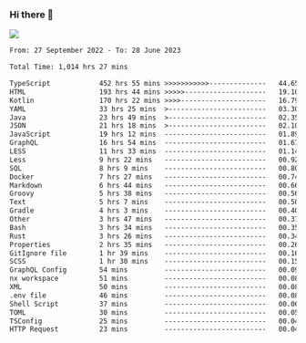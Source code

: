 ### Hi there 👋

<!--<a href="https://github.com/search?o=desc&q=author%3Abushiyi&s=committer-date&type=Commits">-->
<!--    <img align="center" height = "178" src="https://github-readme-stats.vercel.app/api?username=bushiyi&count_private=true&show_icons=true&theme=noctis_minimus&hide=contribs&include_all_commits=true" />-->
<!--</a>-->
<!--<a href="https://github.com/bushiyi?tab=repositories">-->
<!--    <img align="center" height = "178" src="https://github-readme-stats.vercel.app/api/top-langs/?username=bushiyi&count_private=true&theme=noctis_minimus" />-->
<!--</a>-->
 
<!-- [![Ashutosh's github activity graph](https://activity-graph.herokuapp.com/graph?username=bushiyi&theme=react&bg_color=1B2932&point=698B69&line=698B69)](https://github.com/ashutosh00710/github-readme-activity-graph)
 -->


![](https://raw.githubusercontent.com/bushiyi/bushiyi/master/assets/github-contribution-grid-snake.svg)

<!--START_SECTION:waka-->

```txt
From: 27 September 2022 - To: 28 June 2023

Total Time: 1,014 hrs 27 mins

TypeScript            452 hrs 55 mins >>>>>>>>>>>--------------   44.65 %
HTML                  193 hrs 44 mins >>>>>--------------------   19.10 %
Kotlin                170 hrs 22 mins >>>>---------------------   16.79 %
YAML                  33 hrs 25 mins  >------------------------   03.30 %
Java                  23 hrs 49 mins  >------------------------   02.35 %
JSON                  21 hrs 18 mins  >------------------------   02.10 %
JavaScript            19 hrs 12 mins  -------------------------   01.89 %
GraphQL               16 hrs 54 mins  -------------------------   01.67 %
LESS                  11 hrs 33 mins  -------------------------   01.14 %
Less                  9 hrs 22 mins   -------------------------   00.92 %
SQL                   8 hrs 9 mins    -------------------------   00.80 %
Docker                7 hrs 27 mins   -------------------------   00.74 %
Markdown              6 hrs 44 mins   -------------------------   00.66 %
Groovy                5 hrs 38 mins   -------------------------   00.56 %
Text                  5 hrs 7 mins    -------------------------   00.50 %
Gradle                4 hrs 3 mins    -------------------------   00.40 %
Other                 3 hrs 47 mins   -------------------------   00.37 %
Bash                  3 hrs 34 mins   -------------------------   00.35 %
Rust                  3 hrs 26 mins   -------------------------   00.34 %
Properties            2 hrs 35 mins   -------------------------   00.26 %
GitIgnore file        1 hr 39 mins    -------------------------   00.16 %
SCSS                  1 hr 30 mins    -------------------------   00.15 %
GraphQL Config        54 mins         -------------------------   00.09 %
nx workspace          51 mins         -------------------------   00.08 %
XML                   50 mins         -------------------------   00.08 %
.env file             46 mins         -------------------------   00.08 %
Shell Script          37 mins         -------------------------   00.06 %
TOML                  30 mins         -------------------------   00.05 %
TSConfig              25 mins         -------------------------   00.04 %
HTTP Request          23 mins         -------------------------   00.04 %
```

<!--END_SECTION:waka-->

